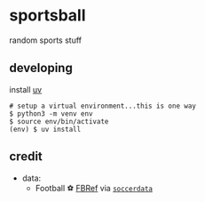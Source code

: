 # sportsball
random sports stuff

## developing
install [uv](https://github.com/astral-sh/uv)

```
# setup a virtual environment...this is one way
$ python3 -m venv env
$ source env/bin/activate
(env) $ uv install
```

## credit
* data:
  * Football ⚽ [FBRef](https://fbref.com/en) via [`soccerdata`](https://soccerdata.readthedocs.io/en/latest/)